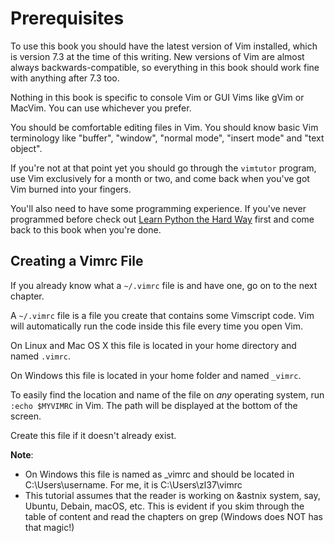 Prerequisites
=============

To use this book you should have the latest version of Vim installed, which is
version 7.3 at the time of this writing.  New versions of Vim are almost always
backwards-compatible, so everything in this book should work fine with anything
after 7.3 too.

Nothing in this book is specific to console Vim or GUI Vims like gVim or MacVim.
You can use whichever you prefer.

You should be comfortable editing files in Vim.  You should know basic Vim
terminology like "buffer", "window", "normal mode", "insert mode" and "text
object".

If you're not at that point yet you should go through the `vimtutor` program,
use Vim exclusively for a month or two, and come back when you've got Vim burned
into your fingers.

You'll also need to have some programming experience.  If you've never
programmed before check out [Learn Python the Hard
Way](http://learnpythonthehardway.org/) first and come back to this book when
you're done.

Creating a Vimrc File
---------------------

If you already know what a `~/.vimrc` file is and have one, go on to the next
chapter.

A `~/.vimrc` file is a file you create that contains some Vimscript code.  Vim
will automatically run the code inside this file every time you open Vim.

On Linux and Mac OS X this file is located in your home directory and named
`.vimrc`.

On Windows this file is located in your home folder and named `_vimrc`.

To easily find the location and name of the file on *any* operating system, run
`:echo $MYVIMRC` in Vim.  The path will be displayed at the bottom of the
screen.

Create this file if it doesn't already exist.

**Note**: 
- On Windows this file is named as _vimrc and should be located in 
C:\Users\username. For me, it is C:\Users\zl37\\vimrc
- This tutorial assumes that the reader is working on &astnix system, say, Ubuntu, Debain, macOS, etc. This is evident if you skim through the table of content and read the chapters on grep (Windows does NOT has that magic!)
